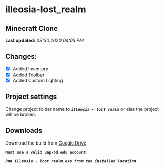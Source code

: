 # illeosia-lost_realm
## Minecraft Clone

**Last updated:** *09:30:2020 04:05 PM*
## Changes:
- [x] Added Inventory
- [x] Added Toolbar
- [x] Added Custom Lighting

## Project settings
Change project folder name to **_`illeosia - lost realm`_** or else the project will be broken.
## Downloads
Download the build from [Google Drive](https://drive.google.com/drive/folders/17MD3NLw59xFD-g4A5LubsAYXB-7tRgZw?usp=sharing)

**```Must use a valid uap-bd.edu account```**

**_```Run illeosia - lost realm.exe from the installed location```_**
